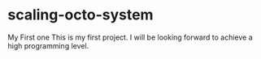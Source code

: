 # scaling-octo-system
My First one
This is my first project. I will be looking forward to achieve a high programming level. 
